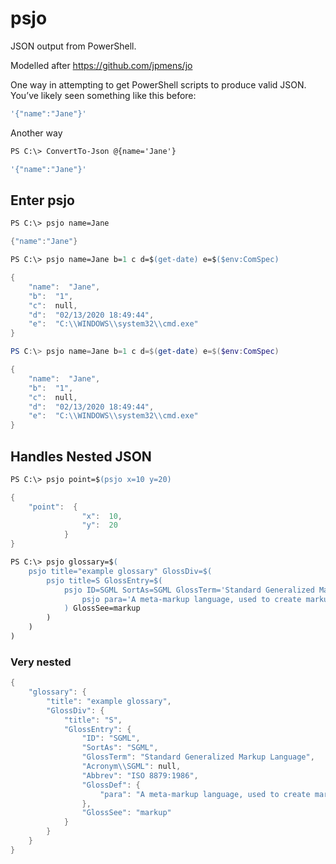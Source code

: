 # psjo

JSON output from PowerShell.

Modelled after https://github.com/jpmens/jo

One way in attempting to get PowerShell scripts to produce valid JSON. You’ve likely seen something like this before:

```powershell
'{"name":"Jane"}'
```

Another way

```ps
PS C:\> ConvertTo-Json @{name='Jane'}
```

```powershell
'{"name":"Jane"}'
```

## Enter psjo

```ps
PS C:\> psjo name=Jane
```

```powershell
{"name":"Jane"}
```

```ps
PS C:\> psjo name=Jane b=1 c d=$(get-date) e=$($env:ComSpec)
```

```powershell
{
    "name":  "Jane",
    "b":  "1",
    "c":  null,
    "d":  "02/13/2020 18:49:44",
    "e":  "C:\\WINDOWS\\system32\\cmd.exe"
}
```

```powershell
PS C:\> psjo name=Jane b=1 c d=$(get-date) e=$($env:ComSpec)

{
    "name":  "Jane",
    "b":  "1",
    "c":  null,
    "d":  "02/13/2020 18:49:44",
    "e":  "C:\\WINDOWS\\system32\\cmd.exe"
}
```

## Handles Nested JSON

```ps
PS C:\> psjo point=$(psjo x=10 y=20)
```

```powershell
{
    "point":  {
                "x":  10,
                "y":  20
            }
}
```

```ps
PS C:\> psjo glossary=$(
    psjo title="example glossary" GlossDiv=$(
        psjo title=S GlossEntry=$(
            psjo ID=SGML SortAs=SGML GlossTerm='Standard Generalized Markup Language' Acronym\SGML Abbrev='ISO 8879:1986' GlossDef=$(
                psjo para='A meta-markup language, used to create markup languages such as DocBook.'
            ) GlossSee=markup
        )
    )
)
```

### Very nested

```powershell
{
    "glossary": {
        "title": "example glossary",
        "GlossDiv": {
            "title": "S",
            "GlossEntry": {
                "ID": "SGML",
                "SortAs": "SGML",
                "GlossTerm": "Standard Generalized Markup Language",
                "Acronym\\SGML": null,
                "Abbrev": "ISO 8879:1986",
                "GlossDef": {
                    "para": "A meta-markup language, used to create markup languages such as DocBook."
                },
                "GlossSee": "markup"
            }
        }
    }
}
```